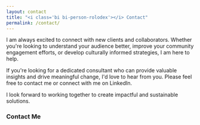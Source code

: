 ```yaml
---
layout: contact
title: "<i class='bi bi-person-rolodex'></i> Contact"
permalink: /contact/
---
```


I am always excited to connect with new clients and collaborators. Whether you're looking to understand your audience better, improve your community engagement efforts, or develop culturally informed strategies, I am here to help.

If you're looking for a dedicated consultant who can provide valuable insights and drive meaningful change, I'd love to hear from you. Please feel free to contact me or connect with me on LinkedIn.

I look forward to working together to create impactful and sustainable solutions.

### Contact Me
